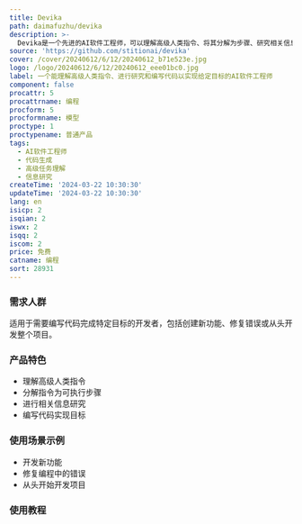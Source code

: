 ```yaml
---
title: Devika
path: daimafuzhu/devika
description: >-
  Devika是一个先进的AI软件工程师，可以理解高级人类指令、将其分解为步骤、研究相关信息并编写代码以实现给定目标。该项目旨在提供一个能够与人类协作完成复杂编程任务的AI伙伴。
source: 'https://github.com/stitionai/devika'
cover: /cover/20240612/6/12/20240612_b71e523e.jpg
logo: /logo/20240612/6/12/20240612_eee01bc0.jpg
label: 一个能理解高级人类指令、进行研究和编写代码以实现给定目标的AI软件工程师
component: false
procattr: 5
procattrname: 编程
procform: 5
procformname: 模型
proctype: 1
proctypename: 普通产品
tags:
  - AI软件工程师
  - 代码生成
  - 高级任务理解
  - 信息研究
createTime: '2024-03-22 10:30:30'
updateTime: '2024-03-22 10:30:30'
lang: en
isicp: 2
isqian: 2
iswx: 2
isqq: 2
iscom: 2
price: 免费
catname: 编程
sort: 28931
---
```




### 需求人群
适用于需要编写代码完成特定目标的开发者，包括创建新功能、修复错误或从头开发整个项目。

### 产品特色
- 理解高级人类指令
- 分解指令为可执行步骤
- 进行相关信息研究
- 编写代码实现目标

### 使用场景示例
- 开发新功能
- 修复编程中的错误
- 从头开始开发项目

### 使用教程


  
